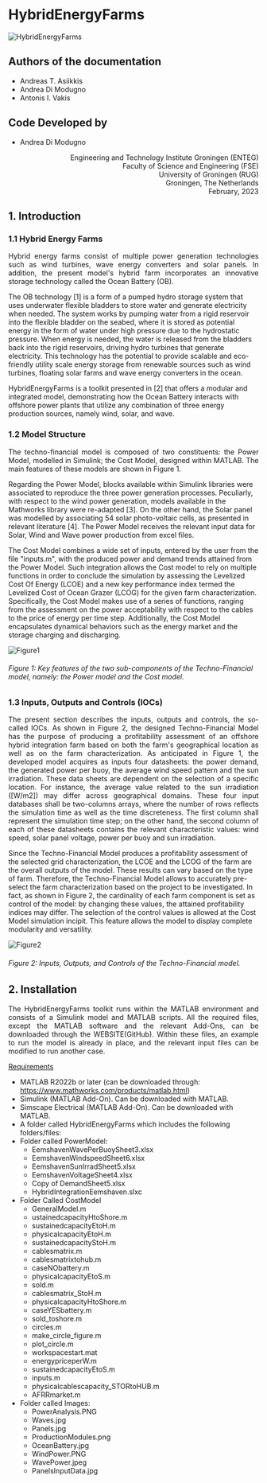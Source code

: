 # HybridEnergyFarms


![HybridEnergyFarms](https://user-images.githubusercontent.com/51987477/226568297-77d5f47b-a30d-4ef1-9a24-e4167bc38ed2.png "HybridEnergyFarms")



## Authors of the documentation
- Andreas T. Asiikkis
- Andrea Di Modugno
- Antonis I. Vakis

## Code Developed by
- Andrea Di Modugno


<div align="right">

Engineering and Technology Institute Groningen (ENTEG)  
Faculty of Science and Engineering (FSE)  
University of Groningen (RUG)  
Groningen, The Netherlands  
February, 2023

</div>


## 1. Introduction
### 1.1 Hybrid Energy Farms
<p align="justify">Hybrid energy farms consist of multiple power generation technologies such as wind turbines, wave energy converters and solar panels. In addition, the present model's hybrid farm incorporates an innovative storage technology called the Ocean Battery (OB).

The OB technology [1] is a form of a pumped hydro storage system that uses underwater flexible bladders to store water and generate electricity when needed. The system works by pumping water from a rigid reservoir into the flexible bladder on the seabed, where it is stored as potential energy in the form of water under high pressure due to the hydrostatic pressure. When energy is needed, the water is released from the bladders back into the rigid reservoirs, driving hydro turbines that generate electricity. This technology has the potential to provide scalable and eco-friendly utility scale energy storage from renewable sources such as wind turbines, floating solar farms and wave energy converters in the ocean.

HybridEnergyFarms is a toolkit presented in [2] that offers a modular and integrated model, demonstrating how the Ocean Battery interacts with offshore power plants that utilize any combination of three energy production sources, namely wind, solar, and wave.</p>

### 1.2 Model Structure
<p align="justify">The techno-financial model is composed of two constituents: the Power Model, modelled in Simulink; the Cost Model, designed within MATLAB. The main features of these models are shown in Figure 1.

Regarding the Power Model, blocks available within Simulink libraries were associated to reproduce the three power generation processes. Peculiarly, with respect to the wind power generation, models available in the Mathworks library were re-adapted [3]. On the other hand, the Solar panel was modelled by associating 54 solar photo-voltaic cells, as presented in relevant literature [4]. The Power Model receives the relevant input data for Solar, Wind and Wave power production from excel files.

The Cost Model combines a wide set of inputs, entered by the user from the file "inputs.m", with the produced power and demand trends attained from the Power Model. Such integration allows the Cost model to rely on multiple functions in order to conclude the simulation by assessing the Levelized Cost Of Energy (LCOE) and a new key performance index termed the Levelized Cost of Ocean Grazer (LCOG) for the given farm characterization. Specifically, the Cost Model makes use of a series of functions, ranging from the assessment on the power acceptability with respect to the cables to the price of energy per time step. Additionally, the Cost Model encapsulates dynamical behaviors such as the energy market and the storage charging and discharging.</p>

![Figure1](https://user-images.githubusercontent.com/51987477/226570095-e118141d-8df0-49eb-a9c1-77e6b51c99d7.png)

###### Figure 1: Key features of the two sub-components of the Techno-Financial model, namely: the Power model and the Cost model.

### 1.3 Inputs, Outputs and Controls (IOCs)
<p align="justify">The present section describes the inputs, outputs and controls, the so-called IOCs. As shown in Figure 2, the designed Techno-Financial Model has the purpose of producing a profitability assessment of an offshore hybrid integration farm based on both the farm's geographical location as well as on the farm characterization. As anticipated in Figure 1, the developed model acquires as inputs four datasheets: the power demand, the generated power per buoy, the average wind speed pattern and the sun irradiation. These data sheets are dependent on the selection of a specific location. For instance, the average value related to the sun irradiation ([W/m2]) may differ across geographical domains. These four input databases shall be two-columns arrays, where the number of rows reflects the simulation time as well as the time discreteness. The first column shall represent the simulation time step; on the other hand, the second column of each of these datasheets contains the relevant characteristic values: wind speed, solar panel voltage, power per buoy and sun irradiation.

Since the Techno-Financial Model produces a profitability assessment of the selected grid characterization, the LCOE and the LCOG of the farm are the overall outputs of the model. These results can vary based on the type of farm. Therefore, the Techno-Financial Model allows to accurately pre-select the farm characterization based on the project to be investigated. In fact, as shown in Figure 2, the cardinality of each farm component is set as control of the model: by changing these values, the attained profitability indices may differ. The selection of the control values is allowed at the Cost Model simulation incipit. This feature allows the model to display complete modularity and versatility.</p>

![Figure2](https://user-images.githubusercontent.com/51987477/226570435-7e0e0f5e-ed61-4d4c-a307-c5859949a91d.png)

###### Figure 2: Inputs, Outputs, and Controls of the Techno-Financial model.

## 2. Installation
<p align="justify">The HybridEnergyFarms toolkit runs within the MATLAB environment and consists of a Simulink model and MATLAB scripts. All the required files, except the MATLAB software and the relevant Add-Ons, can be downloaded through the WEBSITE(GitHub). Within these files, an example to run the model is already in place, and the relevant input files can be modified to run another case.</p>

<ins>Requirements</ins> 

- MATLAB R2022b or later (can be downloaded through: https://www.mathworks.com/products/matlab.html)
- Simulink (MATLAB Add-On). Can be downloaded with MATLAB.
-	Simscape Electrical (MATLAB Add-On). Can be downloaded with MATLAB.
-	A folder called HybridEnergyFarms which includes the following folders/files:
  -	Folder called PowerModel:
    -	EemshavenWavePerBuoySheet3.xlsx
    -	EemshavenWindspeedSheet6.xlsx
    -	EemshavenSunIrradSheet5.xlsx
    -	EemshavenVoltageSheet4.xlsx
    -	Copy of DemandSheet5.xlsx
    -	HybridIntegrationEemshaven.slxc
  - Folder Called CostModel
    - GeneralModel.m
    - ustainedcapacityHtoShore.m
    - sustainedcapacityEtoH.m
    - physicalcapacityEtoH.m
    - sustainedcapacityStoH.m
    - cablesmatrix.m
    - cablesmatrixtohub.m
    - caseNObattery.m
    - physicalcapacityEtoS.m
    - sold.m
    - cablesmatrix_StoH.m
    - physicalcapacityHtoShore.m
    - caseYESbattery.m
    - sold_toshore.m
    - circles.m
    - make_circle_figure.m
    - plot_circle.m
    - workspacestart.mat
    - energypriceperW.m
    - sustainedcapacityEtoS.m
    - inputs.m
    - physicalcablescapacity_STORtoHUB.m
    - AFRRmarket.m
  - Folder called Images:
    - PowerAnalysis.PNG
    - Waves.jpg
    - Panels.jpg
    - ProductionModules.png
    - OceanBattery.jpg
    - WindPower.PNG
    - WavePower.jpeg
    - PanelsInputData.jpg
